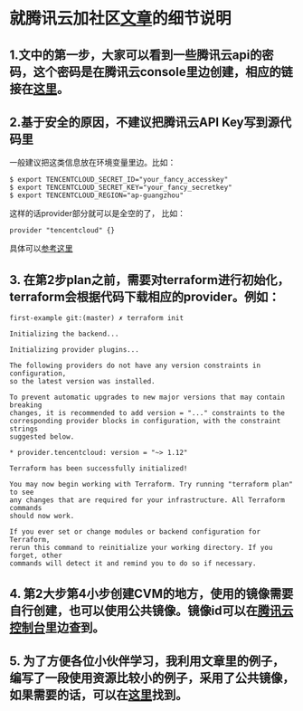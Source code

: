 # 就腾讯云加社区[文章](https://cloud.tencent.com/developer/article/1469162)的细节说明

## 1.文中的第一步，大家可以看到一些腾讯云api的密码，这个密码是在腾讯云console里边创建，相应的链接在[这里](https://console.cloud.tencent.com/cam/capi)。

## 2.基于安全的原因，不建议把腾讯云API Key写到源代码里
一般建议把这类信息放在环境变量里边。比如：
```
$ export TENCENTCLOUD_SECRET_ID="your_fancy_accesskey"
$ export TENCENTCLOUD_SECRET_KEY="your_fancy_secretkey"
$ export TENCENTCLOUD_REGION="ap-guangzhou"
```

这样的话provider部分就可以是全空的了， 比如：

```
provider "tencentcloud" {}
```

具体可以[参考这里](https://www.terraform.io/docs/providers/tencentcloud/index.html)

## 3.	在第2步plan之前，需要对terraform进行初始化，terraform会根据代码下载相应的provider。例如：

```
first-example git:(master) ✗ terraform init

Initializing the backend...

Initializing provider plugins...

The following providers do not have any version constraints in configuration,
so the latest version was installed.

To prevent automatic upgrades to new major versions that may contain breaking
changes, it is recommended to add version = "..." constraints to the
corresponding provider blocks in configuration, with the constraint strings
suggested below.

* provider.tencentcloud: version = "~> 1.12"

Terraform has been successfully initialized!

You may now begin working with Terraform. Try running "terraform plan" to see
any changes that are required for your infrastructure. All Terraform commands
should now work.

If you ever set or change modules or backend configuration for Terraform,
rerun this command to reinitialize your working directory. If you forget, other
commands will detect it and remind you to do so if necessary.
```

## 4.	第2大步第4小步创建CVM的地方，使用的镜像需要自行创建，也可以使用公共镜像。镜像id可以在[腾讯云控制台](https://console.cloud.tencent.com/cvm/image)里边查到。

## 5.	为了方便各位小伙伴学习，我利用文章里的例子，编写了一段使用资源比较小的例子，采用了公共镜像，如果需要的话，可以在[这里](https://github.com/ausmartway/tencent-cloud-simple-example)找到。


